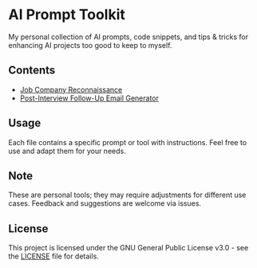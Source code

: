 # AI Prompt Toolkit

My personal collection of AI prompts, code snippets, and tips & tricks for enhancing AI projects too good to keep to myself.

## Contents

<!-- TOC START -->

* [Job Company Reconnaissance](tools/job_company_recon.md)
* [Post-Interview Follow-Up Email Generator](tools/job_interview_follow_up_email.md)

<!-- TOC END -->

## Usage

Each file contains a specific prompt or tool with instructions. Feel free to use and adapt them for your needs.

## Note

These are personal tools; they may require adjustments for different use cases. Feedback and suggestions are welcome via issues.

## License

This project is licensed under the GNU General Public License v3.0 - see the [LICENSE](LICENSE) file for details.
